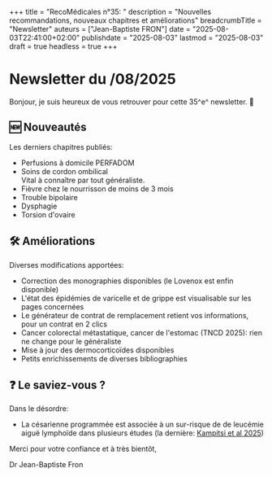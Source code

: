 +++
title = "RecoMédicales n°35: "
description = "Nouvelles recommandations, nouveaux chapitres et améliorations"
breadcrumbTitle = "Newsletter"
auteurs = ["Jean-Baptiste FRON"]
date = "2025-08-03T22:41:00+02:00"
publishdate = "2025-08-03"
lastmod = "2025-08-03"
draft = true
headless = true
+++

# Newsletter du /08/2025

Bonjour, je suis heureux de vous retrouver pour cette 35^e^ newsletter. 📰

## 🆕 Nouveautés

Les derniers chapitres publiés:

- Perfusions à domicile PERFADOM
- Soins de cordon ombilical  
  Vital à connaître par tout généraliste.
- Fièvre chez le nourrisson de moins de 3 mois
- Trouble bipolaire
- Dysphagie
- Torsion d'ovaire

## 🛠️ Améliorations

Diverses modifications apportées:

- Correction des monographies disponibles (le Lovenox est enfin disponible)
- L'état des épidémies de varicelle et de grippe est visualisable sur les pages concernées
- Le générateur de contrat de remplacement retient vos informations, pour un contrat en 2 clics
- Cancer colorectal métastatique, cancer de l'estomac (TNCD 2025): rien ne change pour le généraliste
- Mise à jour des dermocorticoïdes disponibles
- Petits enrichissements de diverses bibliographies

## ❓ Le saviez-vous ?

Dans le désordre:

- La césarienne programmée est associée à un sur-risque de de leucémie aiguë lymphoïde dans plusieurs études (la dernière: [Kampitsi et al 2025](https://onlinelibrary.wiley.com/doi/10.1002/ijc.70027))

Merci pour votre confiance et à très bientôt,

Dr Jean-Baptiste Fron
